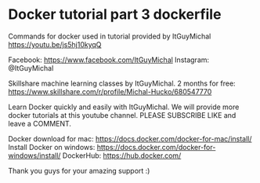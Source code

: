 # Docker tutorial part 3 dockerfile 
Commands for docker used in tutorial provided by ItGuyMichal
https://youtu.be/js5hj10kyqQ

Facebook:
https://www.facebook.com/ItGuyMichal
Instagram: @ItGuyMichal

Skillshare machine learning classes by ItGuyMichal. 2 months for free: 
https://www.skillshare.com/r/profile/Michal-Hucko/680547770

Learn Docker quickly and easily with ItGuyMichal. We will provide more docker tutorials at this youtube channel. PLEASE SUBSCRIBE LIKE and leave a COMMENT. 

Docker download for mac: https://docs.docker.com/docker-for-mac/install/
Install Docker on windows: https://docs.docker.com/docker-for-windows/install/
DockerHub: https://hub.docker.com/

Thank you guys for your amazing support :)
